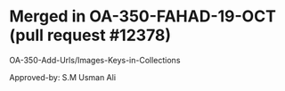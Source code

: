 # Merged in OA-350-FAHAD-19-OCT (pull request #12378)

OA-350-Add-Urls/Images-Keys-in-Collections

Approved-by: S.M Usman Ali
